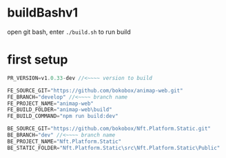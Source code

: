 # buildBashv1
open git bash, enter `./build.sh` to run build

# first setup
```js
PR_VERSION=v1.0.33-dev //<~~~~ version to build

FE_SOURCE_GIT="https://github.com/bokobox/animap-web.git"
FE_BRANCH="develop" //<~~~~ branch name
FE_PROJECT_NAME="animap-web"
FE_BUILD_FOLDER="animap-web\build"
FE_BUILD_COMMAND="npm run build:dev"

BE_SOURCE_GIT="https://github.com/bokobox/Nft.Platform.Static.git"
BE_BRANCH="dev" //<~~~~ branch name
BE_PROJECT_NAME="Nft.Platform.Static"
BE_STATIC_FOLDER="Nft.Platform.Static\src\Nft.Platform.Static\Public"
```